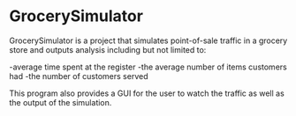 # GrocerySimulator

GrocerySimulator is a project that simulates point-of-sale traffic in a grocery store and outputs analysis including but not limited to:

-average time spent at the register 
-the average number of items customers had 
-the number of customers served

This program also provides a GUI for the user to watch the traffic as well as the output of the simulation.
